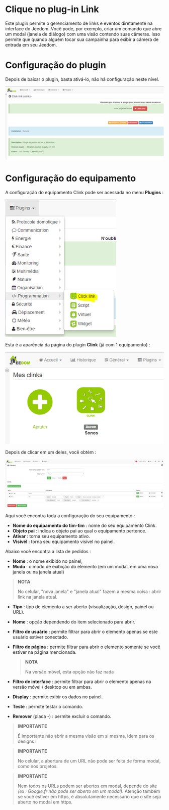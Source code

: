 # Clique no plug-in Link

Este plugin permite o gerenciamento de links e eventos diretamente na interface do Jeedom. Você pode, por exemplo, criar um comando que abre um modal (janela de diálogo) com uma visão contendo suas câmeras. Isso permite que quando alguém tocar sua campainha para exibir a câmera de entrada em seu Jeedom.

# Configuração do plugin

Depois de baixar o plugin, basta ativá-lo, não há configuração neste nível.

![clink1](../images/clink1.PNG)

# Configuração do equipamento

A configuração do equipamento Clink pode ser acessada no menu **Plugins** :

![clink2](../images/clink2.PNG)

Esta é a aparência da página do plugin **Clink** (já com 1 equipamento) :

![clink3](../images/clink3.PNG)

Depois de clicar em um deles, você obtém :

![clink4](../images/clink4.PNG)

Aqui você encontra toda a configuração do seu equipamento :

-   **Nome do equipamento do tim-tim** : nome do seu equipamento Clink.
-   **Objeto pai** : indica o objeto pai ao qual o equipamento pertence.
-   **Ativar** : torna seu equipamento ativo.
-   **Visivél** : torna seu equipamento visível no painel.

Abaixo você encontra a lista de pedidos :

-   **Nome** : o nome exibido no painel,
-   **Modo** : o modo de exibição do elemento (em um modal, em uma nova janela ou na janela atual)

   > **NOTA**
   >
   > No celular, "nova janela" e "janela atual" fazem a mesma coisa : abrir link na janela atual.

-   **Tipo** : tipo de elemento a ser aberto (visualização, design, painel ou URL).
-   **Nome** : opção dependendo do item selecionado para abrir.
-   **Filtro de usuário** : permite filtrar para abrir o elemento apenas se este usuário estiver conectado.

-   **Filtro de página** : permite filtrar para abrir o elemento somente se você estiver na página mencionada.

    > **NOTA**
    >
    > Na versão móvel, esta opção não faz nada

-   **Filtro de interface** : permite filtrar para abrir o elemento apenas na versão móvel / desktop ou em ambas.
-   **Display** : permite exibir os dados no painel.
-   **Teste** : permite testar o comando.
-   **Remover** (placa -) : permite excluir o comando.

> **IMPORTANTE**
>
> É importante não abrir a mesma visão em si mesma, idem para os designs !

> **IMPORTANTE**
>
> No celular, a abertura de um URL não pode ser feita de forma modal, como nos projetos.

> **IMPORTANTE**
>
> Nem todos os URLs podem ser abertos em modal, depende do site *(ex : Google.fr não pode ser aberto em um modal)*. Atenção também se você estiver em https, é absolutamente necessário que o site seja aberto no modal em https.
